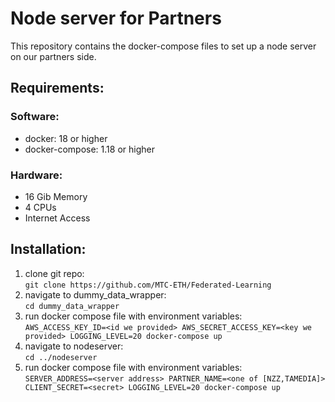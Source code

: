 # Node server for Partners 

This repository contains the docker-compose files to set up a node server on our partners side.

## Requirements:
### Software:
- docker: 18 or higher
- docker-compose: 1.18 or higher
### Hardware:
- 16 Gib Memory
- 4 CPUs
- Internet Access



## Installation:
1. clone git repo:\
`git clone https://github.com/MTC-ETH/Federated-Learning`
2. navigate to dummy_data_wrapper:\
`cd dummy_data_wrapper`
3. run docker compose file with environment variables:\
`AWS_ACCESS_KEY_ID=<id we provided> AWS_SECRET_ACCESS_KEY=<key we provided> LOGGING_LEVEL=20 docker-compose up` 
4. navigate to nodeserver:\
`cd ../nodeserver`
5. run docker compose file with environment variables:\
`SERVER_ADDRESS=<server address> PARTNER_NAME=<one of [NZZ,TAMEDIA]> CLIENT_SECRET=<secret> LOGGING_LEVEL=20 docker-compose up`
